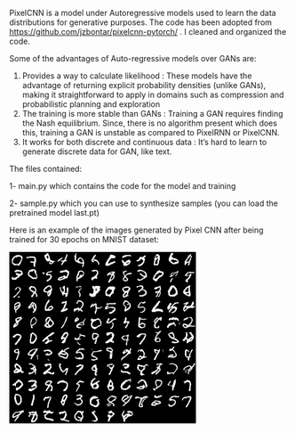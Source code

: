 PixelCNN is a model under Autoregressive models used to learn the data distributions for generative purposes.
The code has been adopted from https://github.com/jzbontar/pixelcnn-pytorch/ . I cleaned and organized the code.

Some of the advantages of Auto-regressive models over GANs are:
1. Provides a way to calculate likelihood : These models have the advantage of returning explicit probability densities (unlike GANs), making it straightforward to apply in domains such as compression and probabilistic planning and exploration
2. The training is more stable than GANs : Training a GAN requires finding the Nash equilibrium. Since, there is no algorithm present which does this, training a GAN is unstable as compared to PixelRNN or PixelCNN.
3. It works for both discrete and continuous data : It’s hard to learn to generate discrete data for GAN, like text.

The files contained: 

1- main.py which contains the code for the model and training 

2- sample.py which you can use to synthesize samples (you can load the pretrained model last.pt)


Here is an example of the images generated by Pixel CNN after being trained for 30 epochs on MNIST dataset:

![](example.png)

